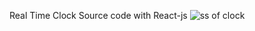Real Time Clock Source code with React-js
![ss of clock](https://user-images.githubusercontent.com/103418047/190841475-8b45a636-9cad-4055-8833-be606a50ac9f.png)
